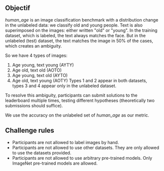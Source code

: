 ## Objectif

*human_age* is an image classification benchmark with a distribution change in the unlabeled data: we classify old and young people. Text is also superimposed on the images: either written "old" or "young".
In the training dataset, which is labeled, the text always matches the face.
But in the unlabeled (test) dataset, the text matches the image in 50% of the cases, which creates an ambiguity.

So we have 4 types of images:
1.  Age young, text young (AYTY)
2.  Age old, text old (AOTO)
3.  Age young, text old (AYTO)
4.  Age old, text young (AOTY)
Types 1 and 2 appear in both datasets, types 3 and 4 appear only in the unlabeled dataset.


To resolve this ambiguity, participants can submit solutions to the leaderboard multiple times, testing different hypotheses (theoretically two submissions should suffice).

We use the accuracy on the unlabeled set of *human_age* as our metric.

## Challenge rules

- Participants are not allowed to label images by hand.
- Participants are not allowed to use other datasets. They are only allowed to use the datasets provided.
- Participants are not allowed to use arbitrary pre-trained models. Only ImageNet pre-trained models are allowed.
